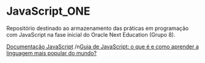 # JavaScript_ONE

Repositório destinado ao armazenamento das práticas em programação com JavaScript na fase inicial do Oracle Next Education (Grupo 8).

[Documentação JavaScript](https://developer.mozilla.org/pt-BR/docs/Learn_web_development/Core/Scripting/What_is_JavaScript)
/n[Guia de JavaScript: o que é e como aprender a linguagem mais popular do mundo?](https://www.alura.com.br/artigos/javascript)
